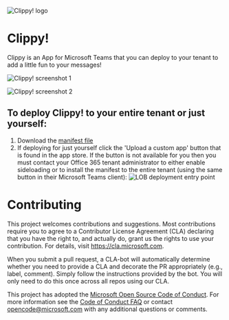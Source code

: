 ![Clippy! logo](https://raw.githubusercontent.com/xet7/microsoft-teams-clippy-app/master/logo.png)

# Clippy!

Clippy is an App for Microsoft Teams that you can deploy to your tenant to add a little fun to your messages!

![Clippy! screenshot 1](https://raw.githubusercontent.com/xet7/microsoft-teams-clippy-app/master/screenshot1.PNG)

![Clippy! screenshot 2](https://raw.githubusercontent.com/xet7/microsoft-teams-clippy-app/master/screenshot2.PNG)

## To deploy Clippy! to your entire tenant or just yourself:
1. Download the [manifest file](https://raw.githubusercontent.com/xet7/microsoft-teams-clippy-app/master/manifest/Clippy.zip)
1. If deploying for just yourself click the 'Upload a custom app' button that is found in the app store. If the button is not available for you then you must contact your Office 365 tenant administrator to either enable sideloading or to install the manifest to the entire tenant (using the same button in their Microsoft Teams client):
![LOB deployment entry point](https://raw.githubusercontent.com/xet7/microsoft-teams-clippy-app/master/lob.png)

# Contributing

This project welcomes contributions and suggestions.  Most contributions require you to agree to a
Contributor License Agreement (CLA) declaring that you have the right to, and actually do, grant us
the rights to use your contribution. For details, visit https://cla.microsoft.com.

When you submit a pull request, a CLA-bot will automatically determine whether you need to provide
a CLA and decorate the PR appropriately (e.g., label, comment). Simply follow the instructions
provided by the bot. You will only need to do this once across all repos using our CLA.

This project has adopted the [Microsoft Open Source Code of Conduct](https://opensource.microsoft.com/codeofconduct/).
For more information see the [Code of Conduct FAQ](https://opensource.microsoft.com/codeofconduct/faq/) or
contact [opencode@microsoft.com](mailto:opencode@microsoft.com) with any additional questions or comments.
